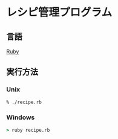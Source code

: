 # レシピ管理プログラム

## 言語

[Ruby](https://www.ruby-lang.org/ja/)

## 実行方法

### Unix

```zsh
% ./recipe.rb
```

### Windows

```bat
> ruby recipe.rb
```
